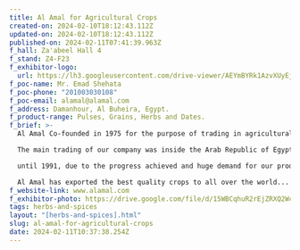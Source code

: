 ```yaml
---
title: Al Amal for Agricultural Crops
created-on: 2024-02-10T18:12:43.112Z
updated-on: 2024-02-10T18:12:43.112Z
published-on: 2024-02-11T07:41:39.963Z
f_hall: Za'abeel Hall 4
f_stand: Z4-F23
f_exhibitor-logo:
  url: https://lh3.googleusercontent.com/drive-viewer/AEYmBYRk1AzvXUyEjML5dJNC4vP93nZ3TyDVmc1lLB-aGAE1SJjm2IInnZHmLiAHBwaeVeabcXy4gupD_5TpYL7T3K4JT80v5g=s1600
f_poc-name: Mr. Emad Shehata
f_poc-phone: "201003030108"
f_poc-email: alamal@alamal.com
f_address: Damanhour, Al Buheira, Egypt.
f_product-range: Pulses, Grains, Herbs and Dates.
f_brief: >-
  Al Amal Co-founded in 1975 for the purpose of trading in agricultural crops

  The main trading of our company was inside the Arab Republic of Egypt; including selling buying, storing, and manufacturing crops.

  until 1991, due to the progress achieved and huge demand for our products, the company adopted a phenomenal policy of opening new markets for both exporting and importing crops.

  Al Amal has exported the best quality crops to all over the world...
f_website-link: www.alamal.com
f_exhibitor-photo: https://drive.google.com/file/d/15WBCqhuR2rEjZRXQ2WcHz0yEaAULWdlo/view?usp=drive_link
tags: herbs-and-spices
layout: "[herbs-and-spices].html"
slug: al-amal-for-agricultural-crops
date: 2024-02-11T10:37:38.254Z
---
```

